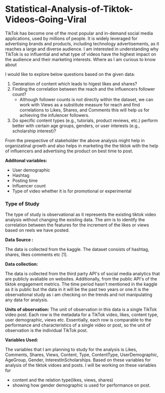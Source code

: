 # Statistical-Analysis-of-Tiktok-Videos-Going-Viral

TikTok has become one of the most popular and in-demand social media applications, used by millions of people. It is widely leveraged for advertising brands and products, including technology advertisements, as it reaches a large and diverse audience. I am interested in understanding why TikTok is so influential and what type of videos have the highest impact on the audience and their marketing interests. Where as I am curious to know about


I would like to explore below questions based on the given data:

1.   Generation of content which leads to higest likes and shares?
2.   Finding the correlation between the reach and the influencers follower count?
       * Although follower counts is not directly within the dataset, we can work with Views as a substitute measure for reach and find correlations to Likes, Shares, and Comments this will help us for achieving the infulencer followers.
3. Do specific content types (e.g., tutorials, product reviews, etc.) perform better with certain age groups, genders, or user interests (e.g., scholarship interest)?

From the prespective of stakeholder the above analysis might help in organizatinal growth and also helps in marketing the the tiktok with the help of influencers and advertising the product on best time to post.


<b>Additonal variables:</b>


*   User demographic
*   Hashtag
*   Posting time
*   Influencer count
*   Type of video whether it is for promotional or experimental

<h3> <b>Type of Study </b></h3>

The type of study is observational as it represents the existing tiktok video analysis without changing the existing data. The aim is to identify the correlation between the features for the increment of the likes or views based on reels we have posted.

**Data Source :**

The data is collected from the kaggle. The dataset consists of hashtag, shares, likes comments etc [1].

**Data collection:**

The data is collected from the third party API's of social media analytics that are publicly avaliable on websites. Additionally, from the public API's of the tiktok engagement metrics. The time period hasn't mentioned in the kaggle as it is public but the data in it will be the past two years or one.It is the observational study as i am checking on the trends and not manipulating any data for analysis.

**Units of observation:**
The unit of observation in this data is a single TikTok video post. Each row is the metadata for a TikTok video, likes, content type, user demographic, views etc. Essentially, each row is comparable to the performance and characteristics of a single video or post, so the unit of observation is the individual TikTok post.

**Variables Used:**

The variables that I am planning to study for the analysis is
Likes, Comments, Shares, Views, Content, Type, ContentType, UserDemographic, AgeGroup, Gender, InterestInScholarships.
Based on these variables for analysis of the tiktok vidoes and posts. I will be working on these variables for

*   content and the relation type(likes, views, shares)
*   showing how gender demographic is used for performance on post.

